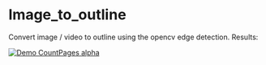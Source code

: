 # Image_to_outline
Convert image / video to outline using the opencv edge detection.
Results:

[![Demo CountPages alpha](https://share.gifyoutube.com/KzB6Gb.gif)]([https://www.youtube.com/watch?v=ek1j272iAmc](https://github.com/user-attachments/assets/29530659-5ae5-43a3-a9a8-015143ebe1da))

